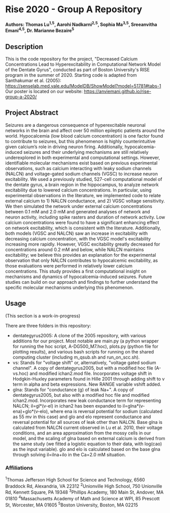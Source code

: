 # Rise 2020 - Group A Repository
**Authors: Thomas Lu<sup>1,5</sup>, Aarohi Nadkarni<sup>2,5</sup>, Sophia Ma<sup>3,5</sup>, Sreeanvitha Emani<sup>4,5</sup>, Dr. Marianne Bezaire<sup>5</sup>**

## Description
This is the code repository for the project, "Decreased Calcium Concentrations Lead to Hyperexcitability in Computational Network Model of the Dentate Gyrus", conducted as part of Boston University's RISE program in the summer of 2020. Starting code is adapted from Santhakumar et al. (2005): https://senselab.med.yale.edu/ModelDB/ShowModel?model=51781#tabs-1
Our poster is located on our website: https://anviemani.github.io/rise-group-a-2020/

## Project Abstract
Seizures are a dangerous consequence of hyperexcitable neuronal networks in the brain and affect over 50 million epileptic patients around the world. Hypocalcemia (low blood calcium concentration) is one factor found to contribute to seizures, but this phenomenon is highly counterintuitive given calcium’s role in driving neuron firing. Additionally, hypocalcemia-induced seizures and their underlying mechanisms are still relatively underexplored in both experimental and computational settings. However, identifiable molecular mechanisms exist based on previous experimental observations, such as calcium interacting with leaky sodium channels (NALCN) and voltage-gated sodium channels (VGSC) to increase neuron excitability. We used a previously studied, 527-cell computational model of the dentate gyrus, a brain region in the hippocampus, to analyze network excitability due to lowered calcium concentrations. In particular, using experimental observations in the literature, we implemented code to relate external calcium to 1) NALCN conductance, and 2) VGSC voltage sensitivity. We then simulated the network under external calcium concentrations between 0.1 mM and 2.0 mM and generated analyses of network and neuron activity, including spike rasters and duration of network activity. Low calcium concentrations were found to have a significant enhancing effect on network excitability, which is consistent with the literature. Additionally, both models (VGSC and NALCN) saw an increase in excitability with decreasing calcium concentration, with the VGSC model's excitability increasing more rapidly. However, VGSC excitability greatly decreased for concentrations around 0.2 mM and below, while NALCN maintains excitability; we believe this provides an explanation for the experimental observation that only NALCN contributes to hypocalcemic excitability, as those evaluations were performed in relatively lower calcium concentrations. This study provides a first computational insight on mechanisms and dynamics of hypocalcemia-induced seizures. Future studies can build on our approach and findings to further understand the specific molecular mechanisms underlying this phenomenon.

## Usage
(This section is a work-in-progress)

There are three folders in this repository:
- dentategyrus2005: A clone of the 2005 repository, with various additions for our project. Most notable are main.py (a python wrapper for running the hoc script, A-DG500_M7.hoc), plots.py (python file for plotting results), and various bash scripts for running on the shared computing cluster (including m_qsub.sh and run_on_scc.sh).
- vs: Stands for "voltage shift" or, alternatively, "voltage gated sodium channel". A copy of dentategyrus2005, but with a modified hoc file (A-vs.hoc) and modified ichan2.mod file. Incorporates voltage shift in Hodgkin-Huxley parameters found in Hille 2001 through adding shift to v term in alpha and beta expressions. New RANGE variable vshift added.
- glna: Stands for "conductance (g) of leak Na+". A copy of dentategyrus2005, but also with a modified hoc file and modified ichan2.mod. Incorporates new leak conductance term for representing NALCN; il=gl*(v-el) in ichan2 has been expanded to il=glna*(v-ena)+glo*(v-elo), where ena is reversal potential for sodium (calculated as 55 mv in this case) and glo and elo represent conductance and reversal potential for all sources of leak other than NALCN. Base glna is calculated from NALCN current observed in Lu et al. 2010, their voltage conditions, and an area approximation from the mossy cells in our model, and the scaling of glna based on external calcium is derived from the same study (we fitted a logistic equation to their data, with log(cao) as the input variable). glo and elo is calculated based on the base glna through solving il=ilna+ilo in the Ca=2.0 mM situation.

### Affiliations
<sup>1</sup>Thomas Jefferson High School for Science and Technology, 6560 Braddock Rd, Alexandria, VA 22312
<sup>2</sup>Unionville High School, 750 Unionville Rd, Kennett Square, PA 19348
<sup>3</sup>Phillips Academy, 180 Main St, Andover, MA 01810
<sup>4</sup>Massachusetts Academy of Math and Science at WPI, 85 Prescott St, Worcester, MA 01605
<sup>5</sup>Boston University, Boston, MA 02215
